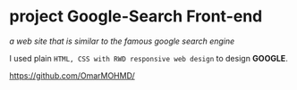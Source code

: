 # project Google-Search Front-end
_a web site that is similar to the famous google search engine_

I used plain `HTML, CSS with RWD responsive web design` to design **GOOGLE**.
  
https://github.com/OmarMOHMD/

